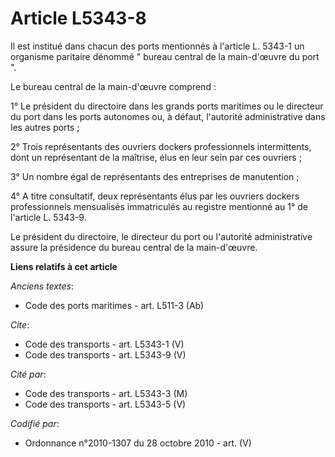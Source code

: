 # Article L5343-8

Il est institué dans chacun des ports mentionnés à l'article L. 5343-1 un organisme paritaire dénommé " bureau central de la
main-d'œuvre du port ". 

Le bureau central de la main-d'œuvre comprend : 

1° Le président du directoire dans les grands ports maritimes ou le directeur du port dans les ports autonomes ou, à défaut,
l'autorité administrative dans les autres ports ; 

2° Trois représentants des ouvriers dockers professionnels intermittents, dont un représentant de la maîtrise, élus en leur
sein par ces ouvriers ; 

3° Un nombre égal de représentants des entreprises de manutention ; 

4° A titre consultatif, deux représentants élus par les ouvriers dockers professionnels mensualisés immatriculés au registre
mentionné au 1° de l'article L. 5343-9. 

Le président du directoire, le directeur du port ou l'autorité administrative assure la présidence du bureau central de la
main-d'œuvre.

**Liens relatifs à cet article**

_Anciens textes_:

  - Code des ports maritimes - art. L511-3 (Ab)

_Cite_:

  - Code des transports - art. L5343-1 (V)
  - Code des transports - art. L5343-9 (V)

_Cité par_:

  - Code des transports - art. L5343-3 (M)
  - Code des transports - art. L5343-5 (V)

_Codifié par_:

  - Ordonnance n°2010-1307 du 28 octobre 2010 - art. (V)
